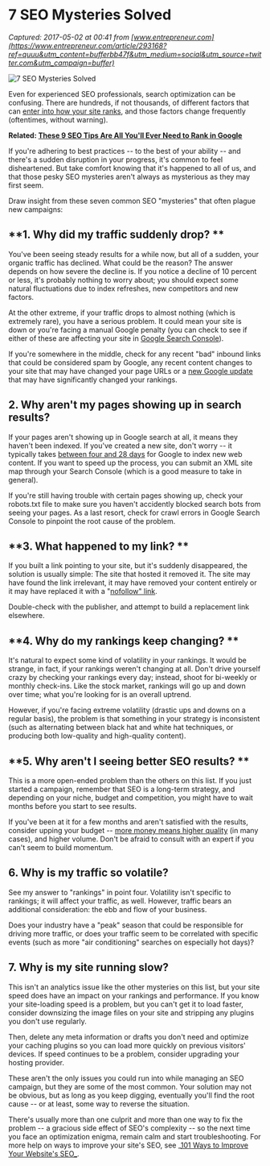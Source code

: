 # 7 SEO Mysteries Solved

_Captured: 2017-05-02 at 00:41 from [www.entrepreneur.com](https://www.entrepreneur.com/article/293168?ref=quuu&utm_content=bufferbb47f&utm_medium=social&utm_source=twitter.com&utm_campaign=buffer)_

![7 SEO Mysteries Solved](https://assets.entrepreneur.com/content/16x9/822/1407799223-1-advanced-webmaster-tools-should-using-better-seo.jpg)

Even for experienced SEO professionals, search optimization can be confusing. There are hundreds, if not thousands, of different factors that can [enter into how your site ranks](http://searchengineland.com/seotable), and those factors change frequently (oftentimes, without warning).

**Related: [These 9 SEO Tips Are All You'll Ever Need to Rank in Google](https://www.entrepreneur.com/article/274809)**

If you're adhering to best practices -- to the best of your ability -- and there's a sudden disruption in your progress, it's common to feel disheartened. But take comfort knowing that it's happened to all of us, and that those pesky SEO mysteries aren't always as mysterious as they may first seem.

Draw insight from these seven common SEO "mysteries" that often plague new campaigns:

## **1\. Why did my traffic suddenly drop? **

You've been seeing steady results for a while now, but all of a sudden, your organic traffic has declined. What could be the reason? The answer depends on how severe the decline is. If you notice a decline of 10 percent or less, it's probably nothing to worry about; you should expect some natural fluctuations due to index refreshes, new competitors and new factors.

At the other extreme, if your traffic drops to almost nothing (which is extremely rare), you have a serious problem. It could mean your site is down or you're facing a manual Google penalty (you can check to see if either of these are affecting your site in [Google Search Console](https://www.google.com/webmasters/tools/)).

If you're somewhere in the middle, check for any recent "bad" inbound links that could be considered spam by Google, any recent content changes to your site that may have changed your page URLs or a [new Google update](https://moz.com/google-algorithm-change) that may have significantly changed your rankings.

## **2\. Why aren't my pages showing up in search results?**

If your pages aren't showing up in Google search at all, it means they haven't been indexed. If you've created a new site, don't worry -- it typically takes [between four and 28 days](https://www.theleverageway.com/blog/how-long-does-it-take-google-to-index-a-new-site/) for Google to index new web content. If you want to speed up the process, you can submit an XML site map through your Search Console (which is a good measure to take in general).

If you're still having trouble with certain pages showing up, check your robots.txt file to make sure you haven't accidently blocked search bots from seeing your pages. As a last resort, check for crawl errors in Google Search Console to pinpoint the root cause of the problem.

## **3\. What happened to my link? **

If you built a link pointing to your site, but it's suddenly disappeared, the solution is usually simple: The site that hosted it removed it. The site may have found the link irrelevant, it may have removed your content entirely or it may have replaced it with a "[nofollow" link](http://www.wordstream.com/blog/ws/2013/07/24/follow-nofollow-links).

Double-check with the publisher, and attempt to build a replacement link elsewhere.

## **4\. Why do my rankings keep changing? **

It's natural to expect some kind of volatility in your rankings. It would be strange, in fact, if your rankings weren't changing at all. Don't drive yourself crazy by checking your rankings every day; instead, shoot for bi-weekly or monthly check-ins. Like the stock market, rankings will go up and down over time; what you're looking for is an overall uptrend.

However, if you're facing extreme volatility (drastic ups and downs on a regular basis), the problem is that something in your strategy is inconsistent (such as alternating between black hat and white hat techniques, or producing both low-quality and high-quality content).

## **5\. Why aren't I seeing better SEO results? **

This is a more open-ended problem than the others on this list. If you just started a campaign, remember that SEO is a long-term strategy, and depending on your niche, budget and competition, you might have to wait months before you start to see results.

If you've been at it for a few months and aren't satisfied with the results, consider upping your budget -- [more money means higher quality](https://www.entrepreneur.com/article/288702) (in many cases), and higher volume. Don't be afraid to consult with an expert if you can't seem to build momentum.

## **6\. Why is my traffic so volatile?**

See my answer to "rankings" in point four. Volatility isn't specific to rankings; it will affect your traffic, as well. However, traffic bears an additional consideration: the ebb and flow of your business.

Does your industry have a "peak" season that could be responsible for driving more traffic, or does your traffic seem to be correlated with specific events (such as more "air conditioning" searches on especially hot days)?

## **7\. Why is my site running slow?**

This isn't an analytics issue like the other mysteries on this list, but your site speed does have an impact on your rankings and performance. If you know your site-loading speed is a problem, but you can't get it to load faster, consider downsizing the image files on your site and stripping any plugins you don't use regularly.

Then, delete any meta information or drafts you don't need and optimize your caching plugins so you can load more quickly on previous visitors' devices. If speed continues to be a problem, consider upgrading your hosting provider.

These aren't the only issues you could run into while managing an SEO campaign, but they are some of the most common. Your solution may not be obvious, but as long as you keep digging, eventually you'll find the root cause -- or at least, some way to reverse the situation.

There's usually more than one culprit and more than one way to fix the problem -- a gracious side effect of SEO's complexity -- so the next time you face an optimization enigma, remain calm and start troubleshooting. For more help on ways to improve your site's SEO, see _[101 Ways to Improve Your Website's SEO_](http://www.audiencebloom.com/101-ways-to-improve-your-websites-seo/).
